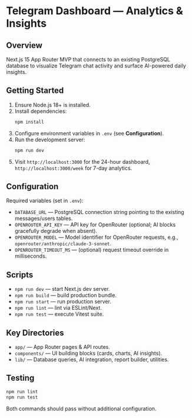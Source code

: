 # Telegram Dashboard — Analytics & Insights

## Overview
Next.js 15 App Router MVP that connects to an existing PostgreSQL database to visualize Telegram chat activity and surface AI-powered daily insights.

## Getting Started
1. Ensure Node.js 18+ is installed.
2. Install dependencies:
   ```bash
   npm install
   ```
3. Configure environment variables in `.env` (see **Configuration**).
4. Run the development server:
   ```bash
   npm run dev
   ```
5. Visit `http://localhost:3000` for the 24-hour dashboard, `http://localhost:3000/week` for 7-day analytics.

## Configuration
Required variables (set in `.env`):
- `DATABASE_URL` — PostgreSQL connection string pointing to the existing messages/users tables.
- `OPENROUTER_API_KEY` — API key for OpenRouter (optional; AI blocks gracefully degrade when absent).
- `OPENROUTER_MODEL` — Model identifier for OpenRouter requests, e.g., `openrouter/anthropic/claude-3-sonnet`.
- `OPENROUTER_TIMEOUT_MS` — (optional) request timeout override in milliseconds.

## Scripts
- `npm run dev` — start Next.js dev server.
- `npm run build` — build production bundle.
- `npm run start` — run production server.
- `npm run lint` — lint via ESLint/Next.
- `npm run test` — execute Vitest suite.

## Key Directories
- `app/` — App Router pages & API routes.
- `components/` — UI building blocks (cards, charts, AI insights).
- `lib/` — Database queries, AI integration, report builder, utilities.

## Testing
```bash
npm run lint
npm run test
```
Both commands should pass without additional configuration.
